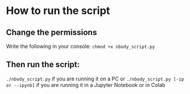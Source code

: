 # How to run the script

## Change the permissions

Write the following in your console:
`chmod +x nbody_script.py`

## Then run the script:
`./nbody_script.py` if you are running it on a PC
or
`./nbody_script.py [-ip or --ipynb]` if you are running it in a Jupyter Notebook or in Colab
